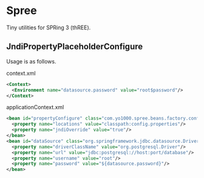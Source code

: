 # Spree

Tiny utilities for SPRing 3 (thREE).

## JndiPropertyPlaceholderConfigure

Usage is as follows.

context.xml

```xml
<Context>
  <Environment name="datasource.password" value="root$password"/>
</Context>
```

applicationContext.xml

```xml
<bean id="propertyConfigure" class="com.yo1000.spree.beans.factory.config.JndiPropertyPlaceholderConfigure">
  <property name="locations" value="classpath:config.properties"/>
  <property name="jndiOverride" value="true"/>
</bean>
<bean id="dataSource" class="org.springframework.jdbc.datasource.DriverManagerDataSource">
  <property name="driverClassName" value="org.postgresql.Driver"/>
  <property name="url" value="jdbc:postgresql://host:port/database"/>
  <property name="username" value="root"/>
  <property name="password" value="${datasource.password}"/>
</bean>
```

